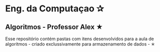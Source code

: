 # Eng. da Computaçao ✰
## Algoritmos - Professor Alex ★
Esse repositório contém pastas com itens desenvolvidos para a aula 
de algoritmos - criado exclussivamente para armazenamento de dados - ✭
